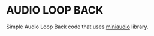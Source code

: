# AUDIO LOOP BACK

Simple Audio Loop Back code that uses [miniaudio](https://github.com/mackron/miniaudio) library.


